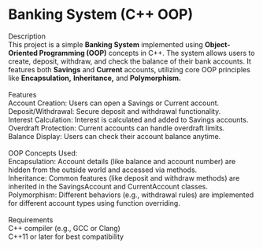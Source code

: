 <h1> Banking System (C++ OOP) </h1>
Description <br>
This project is a simple <b>Banking System</b> implemented using <b>Object-Oriented Programming (OOP)</b> concepts in C++. The system allows users to create, deposit, withdraw, and check the balance of their bank accounts. It features both <b>Savings</b> and <b>Current</b> accounts, utilizing core OOP principles like <b>Encapsulation,</b> <b>Inheritance,</b> and <b>Polymorphism. </b>
<br><br>
Features <br>
Account Creation: Users can open a Savings or Current account. <br>
Deposit/Withdrawal: Secure deposit and withdrawal functionality. <br>
Interest Calculation: Interest is calculated and added to Savings accounts. <br>
Overdraft Protection: Current accounts can handle overdraft limits. <br>
Balance Display: Users can check their account balance anytime. <br>
<br>
OOP Concepts Used: <br>
Encapsulation: Account details (like balance and account number) are hidden from the outside world and accessed via methods. <br>
Inheritance: Common features (like deposit and withdraw methods) are inherited in the SavingsAccount and CurrentAccount classes. <br>
Polymorphism: Different behaviors (e.g., withdrawal rules) are implemented for different account types using function overriding. <br>
<br>
Requirements <br>
C++ compiler (e.g., GCC or Clang) <br>
C++11 or later for best compatibility
